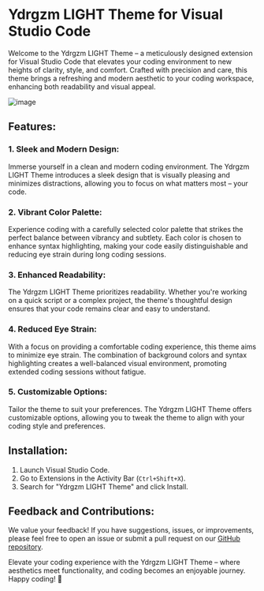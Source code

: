 # Ydrgzm LIGHT Theme for Visual Studio Code

Welcome to the Ydrgzm LIGHT Theme – a meticulously designed extension for Visual Studio Code that elevates your coding environment to new heights of clarity, style, and comfort. Crafted with precision and care, this theme brings a refreshing and modern aesthetic to your coding workspace, enhancing both readability and visual appeal.

![image](https://github.com/ydrgzm/Ydrgzm-LIGHT-Theme/assets/63395997/4fe70684-a390-4354-8af8-e7ec852d8594)


## Features:

### 1. **Sleek and Modern Design:**
   Immerse yourself in a clean and modern coding environment. The Ydrgzm LIGHT Theme introduces a sleek design that is visually pleasing and minimizes distractions, allowing you to focus on what matters most – your code.

### 2. **Vibrant Color Palette:**
   Experience coding with a carefully selected color palette that strikes the perfect balance between vibrancy and subtlety. Each color is chosen to enhance syntax highlighting, making your code easily distinguishable and reducing eye strain during long coding sessions.

### 3. **Enhanced Readability:**
   The Ydrgzm LIGHT Theme prioritizes readability. Whether you're working on a quick script or a complex project, the theme's thoughtful design ensures that your code remains clear and easy to understand.

### 4. **Reduced Eye Strain:**
   With a focus on providing a comfortable coding experience, this theme aims to minimize eye strain. The combination of background colors and syntax highlighting creates a well-balanced visual environment, promoting extended coding sessions without fatigue.

### 5. **Customizable Options:**
   Tailor the theme to suit your preferences. The Ydrgzm LIGHT Theme offers customizable options, allowing you to tweak the theme to align with your coding style and preferences.

## Installation:

1. Launch Visual Studio Code.
2. Go to Extensions in the Activity Bar (`Ctrl+Shift+X`).
3. Search for "Ydrgzm LIGHT Theme" and click Install.

## Feedback and Contributions:

We value your feedback! If you have suggestions, issues, or improvements, please feel free to open an issue or submit a pull request on our [GitHub repository](https://github.com/ydrgzm/Ydrgzm-LIGHT-Theme).

Elevate your coding experience with the Ydrgzm LIGHT Theme – where aesthetics meet functionality, and coding becomes an enjoyable journey. Happy coding! 🚀
